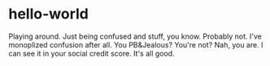 # hello-world
Playing around.
Just being confused and stuff, you know. Probably not. 
I've monoplized confusion after all. You PB&Jealous?
You're not?
Nah, you are.
I can see it in your social credit score. It's all good.
